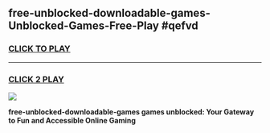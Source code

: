 
## free-unblocked-downloadable-games-Unblocked-Games-Free-Play #qefvd
<h3>
<a href="https://us.freeplayer.one?title=free-unblocked-downloadable-games&ref=9M">CLICK TO PLAY</a></h3>
<hr>

<h3>
<a href="https://us.freeplayer.one?title=free-unblocked-downloadable-games&ref=9M">CLICK 2 PLAY</a>
  
</h3>

<a href="https://us.freeplayer.one?title=free-unblocked-downloadable-games&ref=9M"><img src="https://clearcache.store/games.png"></a>


**free-unblocked-downloadable-games games unblocked: Your Gateway to Fun and Accessible Online Gaming**
